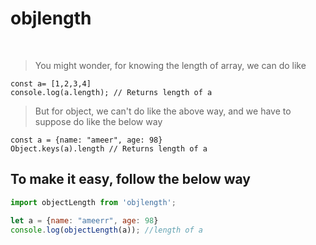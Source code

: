 # objlength
<br />

>You might wonder, for knowing the length of array, we can do like

```
const a= [1,2,3,4]
console.log(a.length); // Returns length of a
```

>But for object, we can't do like the above way, and we have to suppose do like the below way

```
const a = {name: "ameer", age: 98}
Object.keys(a).length // Returns length of a
```

## To make it easy, follow the below way

```js
import objectLength from 'objlength';

let a = {name: "ameerr", age: 98}
console.log(objectLength(a)); //length of a
```